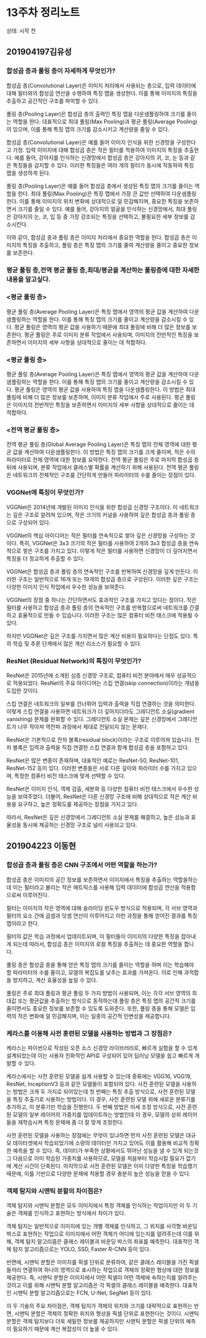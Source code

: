 # 13주차 정리노트

상태: 시작 전

## 201904197김유성

### 합성곱 층과 풀링 층이 자세하게 무엇인가?

합성곱 층(Convolutional Layer)은 이미지 처리에서 사용되는 층으로, 입력 데이터에 대해 필터와의 합성곱 연산을 수행하여 특징 맵을 생성한다. 이를 통해 이미지의 특징을 추출하고 공간적인 구조를 파악할 수 있다.

풀링 층(Pooling Layer)은 합성곱 층의 출력인 특징 맵을 다운샘플링하여 크기를 줄이는 역할을 한다. 대표적으로 최대 풀링(Max Pooling)과 평균 풀링(Average Pooling)이 있으며, 이를 통해 특징 맵의 크기를 감소시키고 계산량을 줄일 수 있다.

합성곱 층(Convolutional Layer)은 예를 들어 이미지 인식을 위한 신경망을 구성한다고 가정. 입력 이미지에 대해 합성곱 층은 작은 필터를 적용하여 이미지의 특징을 추출한다. 예를 들어, 강아지를 인식하는 신경망에서 합성곱 층은 강아지의 귀, 코, 눈 등과 같은 특징들을 감지할 수 있다. 이러한 특징들은 여러 개의 필터가 동시에 작동하여 특징 맵을 생성하게 된다.

풀링 층(Pooling Layer)은 예를 들어 합성곱 층에서 생성된 특징 맵의 크기를 줄이는 역할을 한다. 최대 풀링(Max Pooling)은 특징 맵에서 가장 큰 값만 선택하여 다운샘플링한다. 이를 통해 이미지의 위치 변화에 상대적으로 덜 민감해지며, 중요한 특징을 보존하면서 크기를 줄일 수 있다. 예를 들어, 강아지의 얼굴을 인식하는 신경망에서, 최대 풀링은 강아지의 눈, 코, 입 등 중 가장 강조되는 특징을 선택하고, 불필요한 세부 정보를 감소시킨다.

이와 같이, 합성곱 층과 풀링 층은 이미지 처리에서 중요한 역할을 한다. 합성곱 층은 이미지의 특징을 추출하고, 풀링 층은 특징 맵의 크기를 줄여 계산량을 줄이고 중요한 정보를 보존한다.

### 평균 풀링 층,전역 평균 풀링 층,최대/평균을 계산하는 풀링층에 대한 자세한 내용을 알고싶다.

### <평균 풀링 층>

평균 풀링 층(Average Pooling Layer)은 특징 맵에서 영역의 평균 값을 계산하여 다운샘플링하는 역할을 한다. 이를 통해 특징 맵의 크기를 줄이고 계산량을 감소시킬 수 있다. 평균 풀링은 영역의 평균 값을 사용하기 때문에 최대 풀링에 비해 더 많은 정보를 보존한다. 평균 풀링은 주로 이미지 분류 작업에서 사용되며, 이미지의 전반적인 특징을 보존하면서 이미지의 세부 사항을 상대적으로 줄이는 데 적합하다.

### <평균 풀링 층>

평균 풀링 층(Average Pooling Layer)은 특징 맵에서 영역의 평균 값을 계산하여 다운샘플링하는 역할을 한다. 이를 통해 특징 맵의 크기를 줄이고 계산량을 감소시킬 수 있다. 평균 풀링은 영역의 평균 값을 사용하여 특징 맵을 다운샘플링한다. 이 방법은 최대 풀링에 비해 더 많은 정보를 보존하며, 이미지 분류 작업에서 주로 사용된다. 평균 풀링은 이미지의 전반적인 특징을 보존하면서 이미지의 세부 사항을 상대적으로 줄이는 데 적합하다.

### <전역 평균 풀링 층>

전역 평균 풀링 층(Global Average Pooling Layer)은 특징 맵의 전체 영역에 대한 평균 값을 계산하여 다운샘플링한다. 이 방법은 특징 맵의 크기를 크게 줄이며, 적은 수의 파라미터로 전체 영역에 대한 정보를 요약한다. 전역 평균 풀링은 주로 마지막 합성곱 층 뒤에 사용되며, 분류 작업에서 클래스별 확률을 계산하기 위해 사용된다. 전역 평균 풀링은 네트워크의 전체적인 구조를 간단하게 만들어 파라미터의 수를 줄이는 장점이 있다.

### VGGNet에 특징이 무엇인가?

VGGNet은 2014년에 개발된 이미지 인식을 위한 합성곱 신경망 구조이다. 이 네트워크는 깊은 구조로 알려져 있으며, 작은 크기의 커널을 사용하여 깊은 합성곱 층과 풀링 층으로 구성되어 있다.

VGGNet의 핵심 아이디어는 작은 필터를 연속적으로 쌓아 깊은 신경망을 구성하는 것이다. 특히, VGGNet은 3x3 크기의 작은 필터를 사용하여 2개의 3x3 합성곱 층을 연속적으로 쌓은 구조를 가지고 있다. 이렇게 작은 필터를 사용하면 신경망이 더 깊어지면서 특징을 더 정교하게 추출할 수 있다.

VGGNet은 합성곱 층과 풀링 층의 연속적인 구조를 반복하여 신경망을 깊게 만든다. 이러한 구조는 일반적으로 16개 또는 19개의 합성곱 층으로 구성된다. 이러한 깊은 구조는 다양한 이미지 인식 작업에서 우수한 성능을 보여준다.

VGGNet의 장점 중 하나는 간단하면서도 효과적인 구조를 가지고 있다는 점이다. 작은 필터를 사용하고 합성곱 층과 풀링 층의 연속적인 구조를 반복함으로써 네트워크를 간결하고 효율적으로 만들 수 있습니다. 이러한 구조는 많은 컴퓨터 비전 태스크에 적용될 수 있다.

하지만 VGGNet은 깊은 구조를 가지면서 많은 계산 비용이 필요하다는 단점도 있다. 특히 학습 및 추론 단계에서 많은 계산 리소스가 필요할 수 있다.

### ResNet (Residual Network)의 특징이 무엇인가?

ResNet은 2015년에 소개된 심층 신경망 구조로, 컴퓨터 비전 분야에서 매우 성공적으로 적용되었다. ResNet의 주요 아이디어는 스킵 연결(skip connection)이라는 개념을 도입한 것이다.

스킵 연결은 네트워크의 일부를 건너뛰어 입력과 출력을 직접 연결하는 것을 의미한다. 이렇게 스킵 연결을 사용하면 네트워크가 더 깊어지더라도 그레디언트 소실(gradient vanishing) 문제를 완화할 수 있다. 그레디언트 소실 문제는 깊은 신경망에서 그레디언트가 너무 작아져 역전파 과정에서 제대로 전달되지 않는 문제다.

ResNet은 기본적으로 잔차 블록(residual block)이라는 구조로 이루어져 있습니다. 잔차 블록은 입력과 출력을 직접 연결한 스킵 연결과 함께 합성곱 층을 포함하고 있다.

ResNet은 많은 변종이 존재하며, 대표적인 예로는 ResNet-50, ResNet-101, ResNet-152 등이 있다. 이러한 변종들은 서로 다른 깊이와 파라미터 수를 가지고 있으며, 특정한 컴퓨터 비전 태스크에 맞게 선택할 수 있다.

ResNet은 이미지 인식, 객체 검출, 세분화 등 다양한 컴퓨터 비전 태스크에서 우수한 성능을 보여주었다. 더불어, ResNet은 다른 신경망 구조에 비해 상대적으로 적은 계산 비용을 요구하고, 높은 정확도를 제공하는 장점을 가지고 있다.

따라서, ResNet은 깊은 신경망에서 그레디언트 소실 문제를 해결하고, 높은 성능과 효율성을 동시에 제공하는 신경망 구조로 널리 사용되고 있다.

## 201904223 이동현

### **합성곱 층과 풀링 층은 CNN 구조에서 어떤 역할을 하는가?**

합성곱 층은 이미지의 공간 정보를 보존하면서 이미지에서 특징을 추출하는 역할을하는데 이는 필터라고 불리는 작은 매트릭스를 사용해 입력 데이터에 합성곱 연산을 적용함으로써 이루어진다.

필터는 이미지의 작은 영역에 대해 슬라이딩 윈도우 방식으로 적용되며, 각 서브 영역과 필터의 요소 간에 곱셈과 덧셈 연산이 이루어지고 이런 과정을 통해 얻어진 결과를 특징 맵이라고 한다.

필터의 값은 학습 과정에서 업데이트되며, 이 필터들이 이미지의 다양한 특징을 잡아내게 되는데 따라서, 합성곱 층은 이미지의 로컬 특징을 추출하는 데 중요한 역할을 합니다.

풀링 층은 합성곱 층을 통해 얻은 특징 맵의 크기를 줄이는 역할을 하며 이는 학습해야 할 파라미터의 수를 줄이고, 모델의 복잡도를 낮추는 효과를 가져온다. 이로 인해 과적합을 방지하고, 계산 효율성을 높일 수 있다.

풀링은 주로 최대 풀링과 평균 풀링 두 가지 방법이 사용되며, 이는 각각 서브 영역의 최대값 또는 평균값을 추출하는 방식으로 동작하는데 풀링 층은 특징 맵의 공간적 크기를 줄이면서도 중요한 정보를 보존할 수 있도록 도와준다. 또한, 풀링 층을 통해 모델은 입력의 작은 변화에 덜 민감해지며, 이는 일종의 공간적 인변성을 제공합니다.

### **케라스를 이용해 사전 훈련된 모델을 사용하는 방법과 그 장점은?**

케라스는 파이썬으로 작성된 오픈 소스 신경망 라이브러리로, 빠르게 실험을 할 수 있게 설계되었는데 이는 사용자 친화적인 API로 구성되어 있어 딥러닝 모델을 쉽고 빠르게 개발할 수 있다.

케라스에서는 사전 훈련된 모델을 쉽게 사용할 수 있는데 종류에는 VGG16, VGG19, ResNet, InceptionV3 등과 같은 모델들이 포함되어 있다. 사전 훈련된 모델을 사용하는 방법은 크게 두 가지로 되어있는데 첫 번째는 특징 추출 방식으로, 사전 훈련된 모델을 특징 추출기로 사용하는 방법이다. 이 경우, 사전 훈련된 모델 위에 새로운 분류기를 추가하고, 이 분류기만 학습을 진행한다. 두 번째 방법은 미세 조정 방식으로, 사전 훈련된 모델의 일부 레이어의 가중치를 업데이트하는 방법인데 이 경우, 모델의 상위 레이어들을 재학습시켜 특정 문제에 좀 더 잘 맞게 조정한다.

사전 훈련된 모델을 사용하는 장점에는 무엇이 있냐하면 먼저 사전 훈련된 모델은 대규모 데이터셋에서 학습되었기에 소량의 데이터만 가지고 있어도 이를 활용해 비교적 정확한 예측을 할 수 있다. 즉, 데이터가 부족한 상황에서도 뛰어난 성능을 낼 수 있게 되는것 그 다음으로 이미 학습된 가중치를 사용하므로, 모델을 처음부터 학습시킬 필요가 없기에 계산 시간이 단축된다. 마지막으로 사전 훈련된 모델은 이미 다양한 특징을 학습했기 때문에, 이를 기반으로 다양한 문제에 적용할 경우 충분히 높은 성능을 얻을 수 있다.

### **객체 탐지와 시맨틱 분할의 차이점은?**

객체 탐지와 시맨틱 분할은 모두 이미지에서 특정 객체를 인식하는 작업이지만 이 두 기술은 객체를 인식하고 표현하는 방식에서 차이가 있다.

객체 탐지는 일반적으로 이미지에 있는 개별 객체를 인식하고, 그 위치를 사각형 바운딩 박스로 표현하는 작업으로 이미지에서 어떤 객체가 어디에 있는지를 알려주는데 이를 위해, 객체 탐지 알고리즘은 클래스 레이블과 바운딩 박스의 좌표를 예측한다. 대표적인 객체 탐지 알고리즘으로는 YOLO, SSD, Faster R-CNN 등이 있다.

반면에, 시맨틱 분할은 이미지를 픽셀 단위로 분류하여, 같은 클래스 레이블을 가진 픽셀들끼리 연결하여 하나의 영역으로 표시하는 작업으로 객체의 정확한 형상에 대한 정보를 제공한다. 즉, 시맨틱 분할은 이미지에서 어떤 픽셀이 어떤 객체에 속하는지를 알려주는 것이고 이를 위해 시맨틱 분할 알고리즘은 각 픽셀의 클래스 레이블을 예측한다. 대표적인 시맨틱 분할 알고리즘으로는 FCN, U-Net, SegNet 등이 있다.

이 두 기술의 주요 차이점은, 객체 탐지가 객체의 위치와 크기를 대략적으로 표현하는 반면, 시맨틱 분할은 객체의 정확한 위치와 형상을 픽셀 단위로 표현한다는 것이다. 시맨틱 분할은 객체 탐지보다 더욱 세밀한 정보를 제공하지만 시맨틱 분할은 픽셀 단위의 예측이 필요하기 때문에 계산 복잡성이 더 높을 수 있다.
